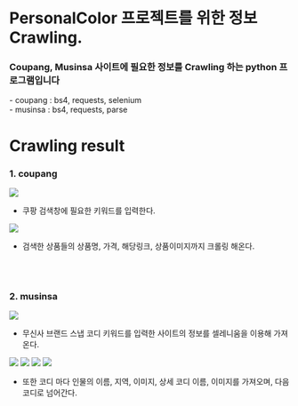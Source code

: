 # PersonalColor 프로젝트를 위한 정보 Crawling.
<h3>Coupang, Musinsa 사이트에 필요한 정보를 Crawling 하는 python 프로그램입니다</h3>
- coupang : bs4, requests, selenium<br>
- musinsa : bs4, requests, parse

<br>

# Crawling result
<h3>1. coupang</h3>

![](/imgs/coup1.png)
- 쿠팡 검색창에 필요한 키워드를 입력한다.<br>

![](/imgs/coup3.png)
- 검색한 상품들의 상품명, 가격, 해당링크, 상품이미지까지 크롤링 해온다.

<br><br>
<h3>2. musinsa</h3>

![](/imgs/mu1.png)
- 무신사 브랜드 스냅 코디 키워드를 입력한 사이트의 정보를 셀레니움을 이용해 가져온다.<br>

![](/imgs/mu2.png)
![](/imgs/mu3.png)
![](/imgs/mu4.png)
![](/imgs/mu5.png)
- 또한 코디 마다 인물의 이름, 지역, 이미지, 상세 코디 이름, 이미지를 가져오며, 다음 코디로 넘어간다.
